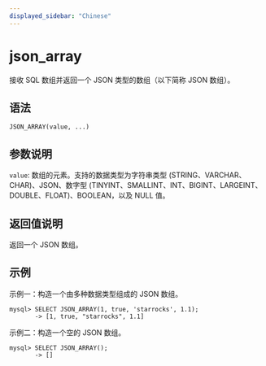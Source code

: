 ```yaml
---
displayed_sidebar: "Chinese"
---
```


# json_array



接收 SQL 数组并返回一个 JSON 类型的数组（以下简称 JSON 数组）。

## 语法

```Plain Text
JSON_ARRAY(value, ...)
```

## 参数说明

`value`: 数组的元素。支持的数据类型为字符串类型 (STRING、VARCHAR、CHAR)、JSON、数字型 (TINYINT、SMALLINT、INT、BIGINT、LARGEINT、DOUBLE、FLOAT)、BOOLEAN，以及 NULL 值。

## 返回值说明

返回一个 JSON 数组。

## 示例

示例一：构造一个由多种数据类型组成的 JSON 数组。

```Plain Text
mysql> SELECT JSON_ARRAY(1, true, 'starrocks', 1.1);
       -> [1, true, "starrocks", 1.1]
```

示例二：构造一个空的 JSON 数组。

```Plain Text
mysql> SELECT JSON_ARRAY();
       -> []
```
